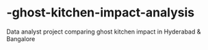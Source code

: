 # -ghost-kitchen-impact-analysis
Data analyst project comparing ghost kitchen impact in Hyderabad &amp; Bangalore
